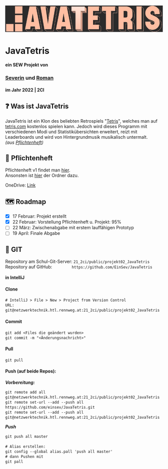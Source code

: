 <!-- README file mainly for GitHub -->

![JavaTetris Logo](src/main/resources/at/javatetris/project/icons/jt_logo.jpg)

# JavaTetris 
#### ein SEW Projekt von 
### [Severin](https://github.com/einsev) und [Roman](https://github.com/Ixpiria)
#### im Jahr 2022 | 2CI


## ❓ Was ist JavaTetris
JavaTetris ist ein Klon des beliebten Retrospiels "[Tetris](https://de.wikipedia.org/wiki/Tetris)",
welches man auf [tetris.com](https://tetris.com) kostenlos spielen kann. Jedoch wird dieses Programm mit verschiedenen
Modi und Statistikübersichten erweitert, reizt mit Leaderboards und wird von Hintergrundmusik musikalisch untermalt.<br>
*(aus [Pflichtenheft](#📔-Pflichtenheft))*


## 📔 Pflichtenheft
Pflichtenheft v1 findet man [hier](./Ressourcen/Pflichtenheft/JavaTetris_Pflichtenheft_v1.pdf). <br>
Ansonsten ist [hier](./Ressourcen/Pflichtenheft/) der Ordner dazu.

OneDrive: [Link](https://htl3r-my.sharepoint.com/:b:/g/personal/0212_htl_rennweg_at/EcUWClppGLpKqXtuq-EtV0cBfFmAxHpPJ83YAG8JLMawxA?e=5mcyBq)

## 🗺️ Roadmap
- [x] 17 Februar: Projekt erstellt
- [x] 22 Februar: Vorstellung Pflichtenheft u. Projekt: 95%
- [ ] 22 März: Zwischenabgabe mit erstem lauffähigen Prototyp
- [ ] 19 April: Finale Abgabe

## 📄 GIT
Repository am Schul-Git-Server:&nbsp;`21_2ci/public/projekt02_JavaTetris` <br>
Repository auf GitHub: &nbsp; &nbsp; &nbsp; &nbsp; &nbsp; &nbsp; &nbsp; &nbsp;`https://github.com/EinSev/JavaTetris`
<br>
<br>
**in IntelliJ**
<br>
#### Clone
```
# IntelliJ > File > New > Project from Version Control
URL: git@netzwerktechnik.htl.rennweg.at:21_2ci/public/projekt02_JavaTetris
```

#### Commit
```
git add <Files die geändert wurden>
git commit -m "<Änderungsnachricht>"
```

#### Pull
```
git pull
```

#### Push (auf beide Repos): <br>
***Vorbereitung:***
```
git remote add all git@netzwerktechnik.htl.rennweg.at:21_2ci/public/projekt02_JavaTetris
git remote set-url --add --push all https://github.com/einsev/JavaTetris.git
git remote set-url --add --push all git@netzwerktechnik.htl.rennweg.at:21_2ci/public/projekt02_JavaTetris
```

***Push***
```
git push all master

# Alias erstellen:
git config --global alias.pall 'push all master'
# dann Pushen mit
git pall
```
